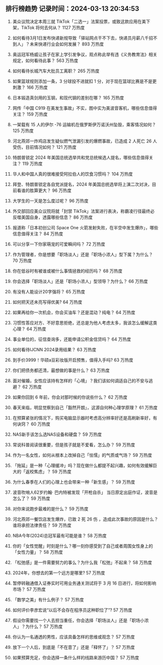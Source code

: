 
## 排行榜趋势 记录时间：2024-03-13 20:34:53
  
  1. 美众议院决定本周三就 TikTok「二选一」法案投票，或致这款应用在美下架，TikTok 将何去何从？ 1127 万热度
    
  2. 如何看待3月1日发布快递新规导致「驿站网点干不下去，快递员月薪八千招不到人」？未来快递行业会如何发展？ 893 万热度
    
  3. 奥运冠军杨威让孩子在家上学引发争议，观点称此举有违《义务教育法》相关规定，如何看待此事？ 563 万热度
    
  4. 如何看待长城汽车大批员工离职？ 265 万热度
    
  5. 如果篮球规则添加一条，3 分球投不进就扣 1 分，对于现在篮球比赛是不是更刺激？ 166 万热度
    
  6. 日本锻造真剑用的玉钢，和现代钢的差别在哪？ 165 万热度
    
  7. 网传「中国 C919 在美发生事故」不实，图中实为美波音客机，哪些信息值得关注？ 159 万热度
    
  8. 一架载有 15 人的伊尔 -76 运输机在俄罗斯伊万诺沃州坠毁，乘客情况如何？ 125 万热度
    
  9. 河北燕郊一炸鸡店发生疑似燃气泄漏引发的爆燃事故，已造成 2 人死亡 26 人受伤，目前情况如何？ 121 万热度
    
  10. 特朗普锁定 2024 年美国总统选举共和党总统候选人提名，哪些信息值得关注？ 119 万热度
    
  11. 华人和中国人真的很难接受阿拉伯人的饮食习惯吗？ 104 万热度
    
  12. 拜登、特朗普锁定各自党派提名，2024 年美国总统选举将上演二次对决，目前看谁的胜算更大？ 96 万热度
    
  13. 大学生的一天是怎么度过呢？ 96 万热度
    
  14. 外交部回应美众议院将就「封禁 TikTok」法案进行表决，称霸凌行径最终必反噬美国自身，透露哪些信息？ 86 万热度
    
  15. 报道称「日本初创公司 Space One 火箭发射失败，在半空中发生爆炸」，哪些信息值得关注？ 84 万热度
    
  16. 可以分享一下你家萌宠的可爱瞬间吗？ 72 万热度
    
  17. 作为管理者，你是想要「职场淡人」还是「职场小浓人」型下属？为什么？ 70 万热度
    
  18. 你在低谷时有被谁或被什么事情拯救的经历吗？ 68 万热度
    
  19. 你会选择「职场淡人」还是「职场小浓人」型领导？为什么？ 66 万热度
    
  20. 有没有人能设计20字强将？ 65 万热度
    
  21. 如何把天还未亮写得优美? 64 万热度
    
  22. 如果再给你一次机会，你会买油车？还是混动？纯电？ 64 万热度
    
  23. 习惯性答应对方、不好意思拒绝，还总是为他人考虑太多，我该怎么缓解这类心理？ 64 万热度
    
  24. 事业单位的，征信查询多，还能申请公积金信贷吗？ 64 万热度
    
  25. 如何看待IJCNN 2024录用结果？ 63 万热度
    
  26. 到手价3999！华硕a豆彩妆版开启预售，值得入手吗? 63 万热度
    
  27. 你们把债务都还清，最想做的事是什么？ 63 万热度
    
  28. 面对催婚，女性应该持有怎样的「心境」？我们该如何调适自己的不安与逃避？ 62 万热度
    
  29. 如果你回到 6 年前，你会对那时候的你说些什么？ 62 万热度
    
  30. 春天来临，明显觉察到自己「豁然开朗」，这源自何种心理学原理？ 61 万热度
    
  31. 在预算紧张的情况下，购买电脑显示器时考虑高分辨率好还是高刷新率好，有何诀窍？ 60 万热度
    
  32. NAS新手该怎么选NAS设备和硬盘？ 59 万热度
    
  33. 常说科普阅读很重要，但是孩子就是不爱看，怎么办？ 59 万热度
    
  34. 作为一名女性，如何从根本上改掉自己「怯懦」的气质或气场？ 59 万热度
    
  35. 「拖延」是一种「心理缓冲」吗？现在做什么都提不起兴趣，如何有效缓解巨大的「返校焦虑」？ 59 万热度
    
  36. 为什么春季在人们的心理上也会带来一种「新生感」？ 59 万热度
    
  37. 波音吹哨人62岁约翰· 巴内特被发现「开枪自杀」 当日原定出庭作证，波音是怎么了？ 59 万热度
    
  38. 对你来说跑步最难的是什么？ 59 万热度
    
  39. 河北燕郊一餐饮店发生爆炸，已致 2 死 26 伤 ，造成此次事故的原因是什么？谁将承担法律责任？ 59 万热度
    
  40. NBA今年(2024)总冠军最有可能是谁？ 58 万热度
    
  41. 你的「女性觉醒」时刻是什么？哪一刻你感受到了自己或者周围女性身上的「女性力量」？ 58 万热度
    
  42. 「松弛感」是一件需要努力的事么？为什么我「松弛」不起来？ 58 万热度
    
  43. 2024年，你想去的第一个远方是哪里? 57 万热度
    
  44. 暂停转融通借入证券实时可用业务通关测试将于 3 月 16 日进行，将如何影响市场？ 57 万热度
    
  45. 「数学之美」有什么例子？ 57 万热度
    
  46. 如何评价李彦宏说“以后不会存在程序员这种职位了”? 57 万热度
    
  47. 假设你需要找一个人去担当重任，你会选择「职场淡人」还是「职场小浓人」？为什么？ 57 万热度
    
  48. 你认为一名通透的男性，应该具备怎样的思维或观念？ 57 万热度
    
  49. 放下一个人后，到底是「不在意了」还是「释怀了」？ 57 万热度
    
  50. 如果预算充足，你会选择一条什么样的线路来游历中国？ 57 万热度
    